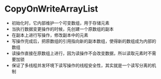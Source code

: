 # CopyOnWriteArrayList
- 初始化时，它内部维护一个可变数组，用于存储元素
- 当执行数据变更操作的时候，先创建一个原数组的副本
- 在副本上进行写操作，修改副本中的元素
- 写操作完成后，把原数组的引用指向新的副本数组，使得新的数组成为内部的数组
- 读操作直接在原数组上进行，因为读操作不会改变数据，所以读取元素时不需要加锁
- 保证了多线程并发环境下读写操作的线程安全性，其实就是一个读写分离的机制
